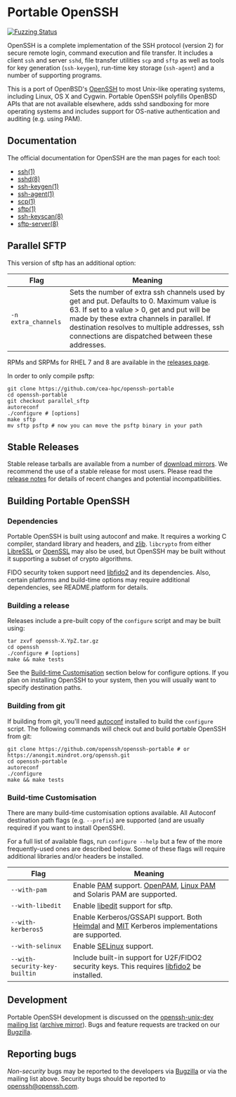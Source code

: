 # Portable OpenSSH

[![Fuzzing Status](https://oss-fuzz-build-logs.storage.googleapis.com/badges/openssh.svg)](https://bugs.chromium.org/p/oss-fuzz/issues/list?sort=-opened&can=1&q=proj:openssh)

OpenSSH is a complete implementation of the SSH protocol (version 2) for secure remote login, command execution and file transfer. It includes a client ``ssh`` and server ``sshd``, file transfer utilities ``scp`` and ``sftp`` as well as tools for key generation (``ssh-keygen``), run-time key storage (``ssh-agent``) and a number of supporting programs.

This is a port of OpenBSD's [OpenSSH](https://openssh.com) to most Unix-like operating systems, including Linux, OS X and Cygwin. Portable OpenSSH polyfills OpenBSD APIs that are not available elsewhere, adds sshd sandboxing for more operating systems and includes support for OS-native authentication and auditing (e.g. using PAM).

## Documentation

The official documentation for OpenSSH are the man pages for each tool:

* [ssh(1)](https://man.openbsd.org/ssh.1)
* [sshd(8)](https://man.openbsd.org/sshd.8)
* [ssh-keygen(1)](https://man.openbsd.org/ssh-keygen.1)
* [ssh-agent(1)](https://man.openbsd.org/ssh-agent.1)
* [scp(1)](https://man.openbsd.org/scp.1)
* [sftp(1)](https://man.openbsd.org/sftp.1)
* [ssh-keyscan(8)](https://man.openbsd.org/ssh-keyscan.8)
* [sftp-server(8)](https://man.openbsd.org/sftp-server.8)

## Parallel SFTP

This version of sftp has an additional option:

Flag | Meaning
--- | ---
``-n extra_channels`` | Sets the number of extra ssh channels used by get and put. Defaults to 0. Maximum value is 63. If set to a value > 0, get and put will be made by these extra channels in parallel. If destination resolves to multiple addresses, ssh connections are dispatched between these addresses.

RPMs and SRPMs for RHEL 7 and 8 are available in the [releases page](https://github.com/cea-hpc/openssh-portable/releases).

In order to only compile psftp:

```
git clone https://github.com/cea-hpc/openssh-portable
cd openssh-portable
git checkout parallel_sftp
autoreconf
./configure # [options]
make sftp
mv sftp psftp # now you can move the psftp binary in your path
```

## Stable Releases

Stable release tarballs are available from a number of [download mirrors](https://www.openssh.com/portable.html#downloads). We recommend the use of a stable release for most users. Please read the [release notes](https://www.openssh.com/releasenotes.html) for details of recent changes and potential incompatibilities.

## Building Portable OpenSSH

### Dependencies

Portable OpenSSH is built using autoconf and make. It requires a working C compiler, standard library and headers, and [zlib](https://www.zlib.net/). ``libcrypto`` from either [LibreSSL](https://www.libressl.org/) or [OpenSSL](https://www.openssl.org) may also be used, but OpenSSH may be built without it supporting a subset of crypto algorithms.

FIDO security token support need [libfido2](https://github.com/Yubico/libfido2) and its dependencies. Also, certain platforms and build-time options may require additional dependencies, see README.platform for details.

### Building a release

Releases include a pre-built copy of the ``configure`` script and may be built using:

```
tar zxvf openssh-X.YpZ.tar.gz
cd openssh
./configure # [options]
make && make tests
```

See the [Build-time Customisation](#build-time-customisation) section below for configure options. If you plan on installing OpenSSH to your system, then you will usually want to specify destination paths.
 
### Building from git

If building from git, you'll need [autoconf](https://www.gnu.org/software/autoconf/) installed to build the ``configure`` script. The following commands will check out and build portable OpenSSH from git:

```
git clone https://github.com/openssh/openssh-portable # or https://anongit.mindrot.org/openssh.git
cd openssh-portable
autoreconf
./configure
make && make tests
```

### Build-time Customisation

There are many build-time customisation options available. All Autoconf destination path flags (e.g. ``--prefix``) are supported (and are usually required if you want to install OpenSSH).

For a full list of available flags, run ``configure --help`` but a few of the more frequently-used ones are described below. Some of these flags will require additional libraries and/or headers be installed.

Flag | Meaning
--- | ---
``--with-pam`` | Enable [PAM](https://en.wikipedia.org/wiki/Pluggable_authentication_module) support. [OpenPAM](https://www.openpam.org/), [Linux PAM](http://www.linux-pam.org/) and Solaris PAM are supported.
``--with-libedit`` | Enable [libedit](https://www.thrysoee.dk/editline/) support for sftp.
``--with-kerberos5`` | Enable Kerberos/GSSAPI support. Both [Heimdal](https://www.h5l.org/) and [MIT](https://web.mit.edu/kerberos/) Kerberos implementations are supported.
``--with-selinux`` | Enable [SELinux](https://en.wikipedia.org/wiki/Security-Enhanced_Linux) support.
``--with-security-key-builtin`` | Include built-in support for U2F/FIDO2 security keys. This requires [libfido2](https://github.com/Yubico/libfido2) be installed.

## Development

Portable OpenSSH development is discussed on the [openssh-unix-dev mailing list](https://lists.mindrot.org/mailman/listinfo/openssh-unix-dev) ([archive mirror](https://marc.info/?l=openssh-unix-dev)). Bugs and feature requests are tracked on our [Bugzilla](https://bugzilla.mindrot.org/).

## Reporting bugs

_Non-security_ bugs may be reported to the developers via [Bugzilla](https://bugzilla.mindrot.org/) or via the mailing list above. Security bugs should be reported to [openssh@openssh.com](mailto:openssh.openssh.com).
